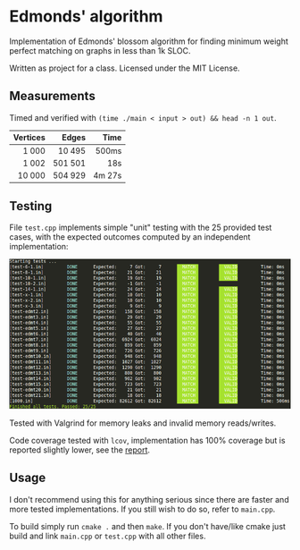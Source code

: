 Edmonds' algorithm
==================

Implementation of Edmonds' blossom algorithm for finding minimum weight perfect matching on graphs in less than 1k SLOC.

Written as project for a class. Licensed under the MIT License.

Measurements
------------

Timed and verified with `(time ./main < input > out) && head -n 1 out`.

|Vertices | Edges | Time |
|--------:|------:|-----:|
| 1 000   | 10 495 | 500ms|
| 1 002   | 501 501| 18s  |
| 10 000  | 504 929| 4m 27s|

Testing
-------

File `test.cpp` implements simple "unit" testing with the 25 provided test cases, with the expected outcomes computed by an independent implementation:

![Testing interface](test.png)

Tested with Valgrind for memory leaks and invalid memory reads/writes.

Code coverage tested with `lcov`, implementation has 100% coverage but is reported slightly lower, see the [report](https://lacop.github.io/edmonds/).


Usage
-----

I don't recommend using this for anything serious since there are faster and more tested implementations. If you still wish to do so, refer to `main.cpp`.

To build simply run `cmake .` and then `make`. If you don't have/like cmake just build and link `main.cpp` or `test.cpp` with all other files.
